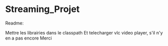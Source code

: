 # Streaming_Projet

Readme:


Mettre les librairies dans le classpath
Et telecharger vlc video player, s'il n'y en a pas encore
Merci
